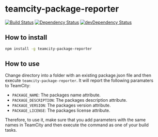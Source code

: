 # teamcity-package-reporter

[![Build Status](https://snap-ci.com/blacksun1/teamcity-package-reporter/branch/master/build_image)](https://snap-ci.com/blacksun1/teamcity-package-reporter/branch/master)
[![Dependency Status](https://david-dm.org/blacksun1/teamcity-package-reporter.svg)](https://david-dm.org/blacksun1/teamcity-package-reporter)
[![devDependency Status](https://david-dm.org/blacksun1/teamcity-package-reporter/dev-status.svg)](https://david-dm.org/blacksun1/teamcity-package-reporter#info=devDependencies)

## How to install

```bash
npm install -g teamcity-package-reporter
```

## How to use

Change directory into a folder with an existing package.json file and then execute `teamcity-package-reporter`. It will report the following paramaters to TeamCity:

* `PACKAGE_NAME`: The packages name attribute.
* `PACKAGE_DESCRIPTION`: The packages description attribute.
* `PACKAGE_VERSION`: The packages version attribute.
* `PACKAGE_LICENSE`: The packages license attribute.

Therefore, to use it, make sure that you add parameters with the same names in TeamCity and then execute the command as one of your build tasks.
